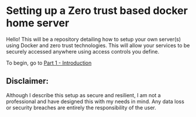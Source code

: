 # Setting up a Zero trust based docker home server

Hello! This will be a repository detailing how to setup your own server(s) using Docker and zero trust technologies. This will allow your services to be securely accessed anywhere using access controls you define.

To begin, go to [Part 1 - Introduction](./docs/Part1-Introduction.md)



## Disclaimer:
Although I describe this setup as secure and resilient, I am not a professional and have designed this with my needs in mind. Any data loss or security breaches are entirely the responsibility of the user.